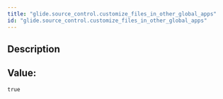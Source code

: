 ```yaml
---
title: "glide.source_control.customize_files_in_other_global_apps"
id: "glide.source_control.customize_files_in_other_global_apps"
---
```

## Description



## Value: 
```
true
```